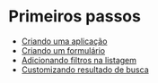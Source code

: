 # Primeiros passos

* [Criando uma aplicação](crm/first-steps/step-1.html)
* [Criando um formulário](crm/first-steps/step-2.html)
* [Adicionando filtros na listagem](crm/first-steps/step-3.html)
* [Customizando resultado de busca](crm/first-steps/step-4.html)
